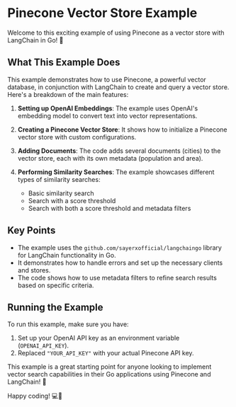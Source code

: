 # Pinecone Vector Store Example

Welcome to this exciting example of using Pinecone as a vector store with LangChain in Go! 🚀

## What This Example Does

This example demonstrates how to use Pinecone, a powerful vector database, in conjunction with LangChain to create and query a vector store. Here's a breakdown of the main features:

1. **Setting up OpenAI Embeddings**: The example uses OpenAI's embedding model to convert text into vector representations.

2. **Creating a Pinecone Vector Store**: It shows how to initialize a Pinecone vector store with custom configurations.

3. **Adding Documents**: The code adds several documents (cities) to the vector store, each with its own metadata (population and area).

4. **Performing Similarity Searches**: The example showcases different types of similarity searches:
   - Basic similarity search
   - Search with a score threshold
   - Search with both a score threshold and metadata filters

## Key Points

- The example uses the `github.com/sayerxofficial/langchaingo` library for LangChain functionality in Go.
- It demonstrates how to handle errors and set up the necessary clients and stores.
- The code shows how to use metadata filters to refine search results based on specific criteria.

## Running the Example

To run this example, make sure you have:

1. Set up your OpenAI API key as an environment variable (`OPENAI_API_KEY`).
2. Replaced `"YOUR_API_KEY"` with your actual Pinecone API key.

This example is a great starting point for anyone looking to implement vector search capabilities in their Go applications using Pinecone and LangChain! 🎉

Happy coding! 💻🌟
